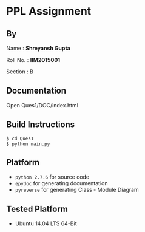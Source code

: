 # PPL Assignment

## By

Name : __Shreyansh Gupta__

Roll No. : __IIM2015001__

Section : B

## Documentation

Open Ques1/DOC/index.html

## Build Instructions

```
$ cd Ques1
$ python main.py
```

## Platform

* `python 2.7.6` for source code
* `epydoc` for generating documentation
* `pyreverse` for generating Class - Module Diagram

## Tested Platform

* Ubuntu 14.04 LTS 64-Bit
